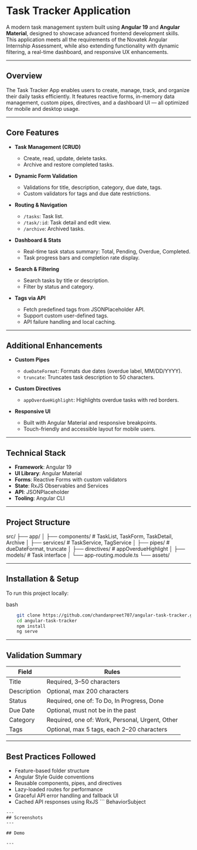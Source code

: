 # Task Tracker Application

A modern task management system built using **Angular 19** and **Angular Material**, designed to showcase advanced frontend development skills. This application meets all the requirements of the Novatek Angular Internship Assessment, while also extending functionality with dynamic filtering, a real-time dashboard, and responsive UX enhancements.

---

## Overview

The Task Tracker App enables users to create, manage, track, and organize their daily tasks efficiently. It features reactive forms, in-memory data management, custom pipes, directives, and a dashboard UI — all optimized for mobile and desktop usage.

---

## Core Features

- **Task Management (CRUD)**
  - Create, read, update, delete tasks.
  - Archive and restore completed tasks.

- **Dynamic Form Validation**
  - Validations for title, description, category, due date, tags.
  - Custom validators for tags and due date restrictions.

- **Routing & Navigation**
  - `/tasks`: Task list.
  - `/task/:id`: Task detail and edit view.
  - `/archive`: Archived tasks.

- **Dashboard & Stats**
  - Real-time task status summary: Total, Pending, Overdue, Completed.
  - Task progress bars and completion rate display.

- **Search & Filtering**
  - Search tasks by title or description.
  - Filter by status and category.

- **Tags via API**
  - Fetch predefined tags from JSONPlaceholder API.
  - Support custom user-defined tags.
  - API failure handling and local caching.

---

## Additional Enhancements

- **Custom Pipes**
  - `dueDateFormat`: Formats due dates (overdue label, MM/DD/YYYY).
  - `truncate`: Truncates task description to 50 characters.

- **Custom Directives**
  - `appOverdueHighlight`: Highlights overdue tasks with red borders.

- **Responsive UI**
  - Built with Angular Material and responsive breakpoints.
  - Touch-friendly and accessible layout for mobile users.

---

## Technical Stack

- **Framework**: Angular 19
- **UI Library**: Angular Material
- **Forms**: Reactive Forms with custom validators
- **State**: RxJS Observables and Services
- **API**: JSONPlaceholder
- **Tooling**: Angular CLI

---

## Project Structure
src/
├── app/
│ ├── components/ # TaskList, TaskForm, TaskDetail, Archive
│ ├── services/ # TaskService, TagService
│ ├── pipes/ # dueDateFormat, truncate
│ ├── directives/ # appOverdueHighlight
│ ├── models/ # Task interface
│ └── app-routing.module.ts
└── assets/


---

## Installation & Setup

To run this project locally:

bash
```bash
    git clone https://github.com/chandanpreet707/angular-task-tracker.git
    cd angular-task-tracker
    npm install
    ng serve
```
---

## Validation Summary
| Field  | Rules  |
| ------------ | ------------ |
| Title  | Required, 3–50 characters  |
| Description  | Optional, max 200 characters  |
| Status |  Required, one of: To Do, In Progress, Done |
| Due Date  | Optional, must not be in the past  |
| Category  |  Required, one of: Work, Personal, Urgent, Other |
| Tags  |  Optional, max 5 tags, each 2–20 characters |
---
## Best Practices Followed
- Feature-based folder structure
- Angular Style Guide conventions
- Reusable components, pipes, and directives
- Lazy-loaded routes for performance
- Graceful API error handling and fallback UI
- Cached API responses using RxJS ``` BehaviorSubject
```
---
## Screenshots
---

## Demo

---

